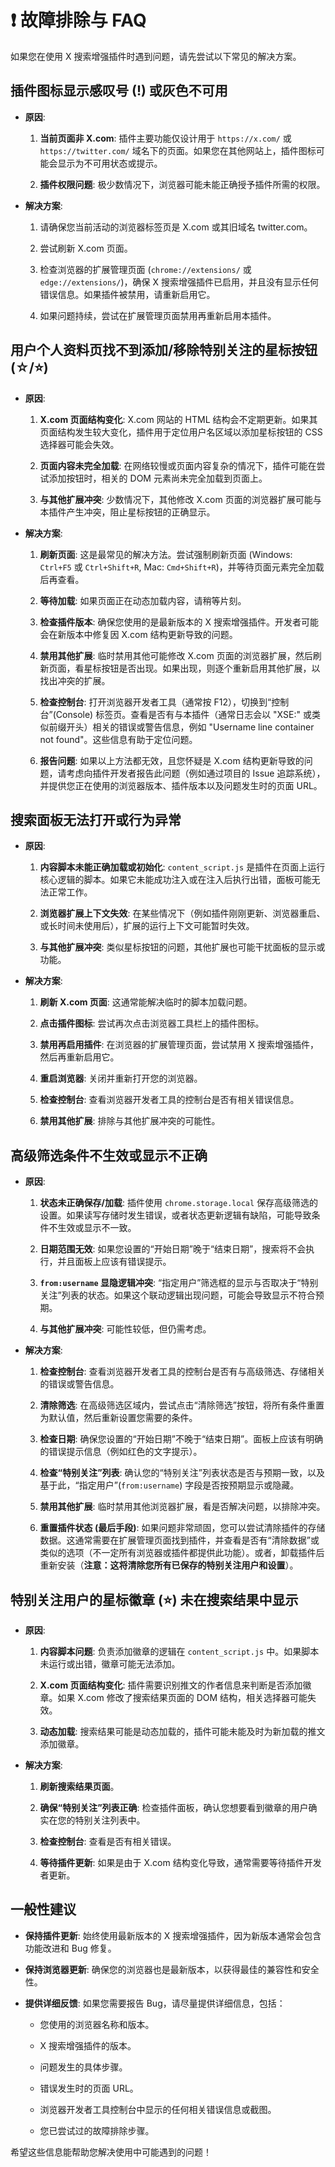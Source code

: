 # ❗ 故障排除与 FAQ

如果您在使用 X 搜索增强插件时遇到问题，请先尝试以下常见的解决方案。

## 插件图标显示感叹号 (!) 或灰色不可用

- **原因**:

  1.  **当前页面非 X.com**: 插件主要功能仅设计用于 `https://x.com/` 或 `https://twitter.com/` 域名下的页面。如果您在其他网站上，插件图标可能会显示为不可用状态或提示。

  2.  **插件权限问题**: 极少数情况下，浏览器可能未能正确授予插件所需的权限。

- **解决方案**:

  1.  请确保您当前活动的浏览器标签页是 X.com 或其旧域名 twitter.com。

  2.  尝试刷新 X.com 页面。

  3.  检查浏览器的扩展管理页面 (`chrome://extensions/` 或 `edge://extensions/`)，确保 X 搜索增强插件已启用，并且没有显示任何错误信息。如果插件被禁用，请重新启用它。

  4.  如果问题持续，尝试在扩展管理页面禁用再重新启用本插件。

## 用户个人资料页找不到添加/移除特别关注的星标按钮 (☆/⭐)

- **原因**:

  1.  **X.com 页面结构变化**: X.com 网站的 HTML 结构会不定期更新。如果其页面结构发生较大变化，插件用于定位用户名区域以添加星标按钮的 CSS 选择器可能会失效。

  2.  **页面内容未完全加载**: 在网络较慢或页面内容复杂的情况下，插件可能在尝试添加按钮时，相关的 DOM 元素尚未完全加载到页面上。

  3.  **与其他扩展冲突**: 少数情况下，其他修改 X.com 页面的浏览器扩展可能与本插件产生冲突，阻止星标按钮的正确显示。

- **解决方案**:

  1.  **刷新页面**: 这是最常见的解决方法。尝试强制刷新页面 (Windows: `Ctrl+F5` 或 `Ctrl+Shift+R`, Mac: `Cmd+Shift+R`)，并等待页面元素完全加载后再查看。

  2.  **等待加载**: 如果页面正在动态加载内容，请稍等片刻。

  3.  **检查插件版本**: 确保您使用的是最新版本的 X 搜索增强插件。开发者可能会在新版本中修复因 X.com 结构更新导致的问题。

  4.  **禁用其他扩展**: 临时禁用其他可能修改 X.com 页面的浏览器扩展，然后刷新页面，看星标按钮是否出现。如果出现，则逐个重新启用其他扩展，以找出冲突的扩展。

  5.  **检查控制台**: 打开浏览器开发者工具（通常按 F12），切换到“控制台”(Console) 标签页。查看是否有与本插件（通常日志会以 "XSE:" 或类似前缀开头）相关的错误或警告信息，例如 "Username line container not found"。这些信息有助于定位问题。

  6.  **报告问题**: 如果以上方法都无效，且您怀疑是 X.com 结构更新导致的问题，请考虑向插件开发者报告此问题（例如通过项目的 Issue 追踪系统），并提供您正在使用的浏览器版本、插件版本以及问题发生时的页面 URL。

## 搜索面板无法打开或行为异常

- **原因**:

  1.  **内容脚本未能正确加载或初始化**: `content_script.js` 是插件在页面上运行核心逻辑的脚本。如果它未能成功注入或在注入后执行出错，面板可能无法正常工作。

  2.  **浏览器扩展上下文失效**: 在某些情况下（例如插件刚刚更新、浏览器重启、或长时间未使用后），扩展的运行上下文可能暂时失效。

  3.  **与其他扩展冲突**: 类似星标按钮的问题，其他扩展也可能干扰面板的显示或功能。

- **解决方案**:

  1.  **刷新 X.com 页面**: 这通常能解决临时的脚本加载问题。

  2.  **点击插件图标**: 尝试再次点击浏览器工具栏上的插件图标。

  3.  **禁用再启用插件**: 在浏览器的扩展管理页面，尝试禁用 X 搜索增强插件，然后再重新启用它。

  4.  **重启浏览器**: 关闭并重新打开您的浏览器。

  5.  **检查控制台**: 查看浏览器开发者工具的控制台是否有相关错误信息。

  6.  **禁用其他扩展**: 排除与其他扩展冲突的可能性。

## 高级筛选条件不生效或显示不正确

- **原因**:

  1.  **状态未正确保存/加载**: 插件使用 `chrome.storage.local` 保存高级筛选的设置。如果读写存储时发生错误，或者状态更新逻辑有缺陷，可能导致条件不生效或显示不一致。

  2.  **日期范围无效**: 如果您设置的“开始日期”晚于“结束日期”，搜索将不会执行，并且面板上应该有错误提示。

  3.  **`from:username` 显隐逻辑冲突**: “指定用户”筛选框的显示与否取决于“特别关注”列表的状态。如果这个联动逻辑出现问题，可能会导致显示不符合预期。

  4.  **与其他扩展冲突**: 可能性较低，但仍需考虑。

- **解决方案**:

  1.  **检查控制台**: 查看浏览器开发者工具的控制台是否有与高级筛选、存储相关的错误或警告信息。

  2.  **清除筛选**: 在高级筛选区域内，尝试点击“清除筛选”按钮，将所有条件重置为默认值，然后重新设置您需要的条件。

  3.  **检查日期**: 确保您设置的“开始日期”不晚于“结束日期”。面板上应该有明确的错误提示信息（例如红色的文字提示）。

  4.  **检查“特别关注”列表**: 确认您的“特别关注”列表状态是否与预期一致，以及基于此，“指定用户”(`from:username`) 字段是否按预期显示或隐藏。

  5.  **禁用其他扩展**: 临时禁用其他浏览器扩展，看是否解决问题，以排除冲突。

  6.  **重置插件状态 (最后手段)**: 如果问题非常顽固，您可以尝试清除插件的存储数据。这通常需要在扩展管理页面找到插件，并查看是否有“清除数据”或类似的选项（不一定所有浏览器或插件都提供此功能）。或者，卸载插件后重新安装（**注意：这将清除您所有已保存的特别关注用户和设置**）。

## 特别关注用户的星标徽章 (⭐) 未在搜索结果中显示

- **原因**:

  1.  **内容脚本问题**: 负责添加徽章的逻辑在 `content_script.js` 中。如果脚本未运行或出错，徽章可能无法添加。

  2.  **X.com 页面结构变化**: 插件需要识别推文的作者信息来判断是否添加徽章。如果 X.com 修改了搜索结果页面的 DOM 结构，相关选择器可能失效。

  3.  **动态加载**: 搜索结果可能是动态加载的，插件可能未能及时为新加载的推文添加徽章。

- **解决方案**:

  1.  **刷新搜索结果页面**。

  2.  **确保“特别关注”列表正确**: 检查插件面板，确认您想要看到徽章的用户确实在您的特别关注列表中。

  3.  **检查控制台**: 查看是否有相关错误。

  4.  **等待插件更新**: 如果是由于 X.com 结构变化导致，通常需要等待插件开发者更新。

## 一般性建议

- **保持插件更新**: 始终使用最新版本的 X 搜索增强插件，因为新版本通常会包含功能改进和 Bug 修复。

- **保持浏览器更新**: 确保您的浏览器也是最新版本，以获得最佳的兼容性和安全性。

- **提供详细反馈**: 如果您需要报告 Bug，请尽量提供详细信息，包括：

  - 您使用的浏览器名称和版本。

  - X 搜索增强插件的版本。

  - 问题发生的具体步骤。

  - 错误发生时的页面 URL。

  - 浏览器开发者工具控制台中显示的任何相关错误信息或截图。
  - 您已尝试过的故障排除步骤。

希望这些信息能帮助您解决使用中可能遇到的问题！
